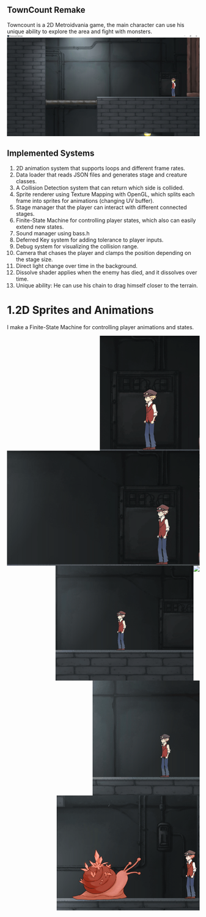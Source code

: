 
## TownCount Remake
Towncount is a 2D Metroidvania game, the main character can use his unique ability to explore the area and fight with monsters.
![](figure/init.jpg)

## Implemented Systems
1. 2D animation system that supports loops and different frame rates.
2. Data loader that reads JSON files and generates stage and creature classes.
3. A Collision Detection system that can return which side is collided.
4. Sprite renderer using Texture Mapping with OpenGL, which splits each frame into sprites for animations (changing UV buffer).
5. Stage manager that the player can interact with different connected stages.
6. Finite-State Machine for controlling player states, which also can easily extend new states.
7. Sound manager using bass.h
8. Deferred Key system for adding tolerance to player inputs.
9. Debug system for visualizing the collision range.
10. Camera that chases the player and clamps the position depending on the stage size. 
11. Direct light change over time in the background.
12. Dissolve shader applies when the enemy has died, and it dissolves over time.
13. Unique ability: He can use his chain to drag himself closer to the terrain.

# 1.2D Sprites and Animations
I make a Finite-State Machine for controlling player animations and states.

<img align="right"  height="300" src="figure/idle.gif">
<img align="right"  height="300" src="figure/run.gif">
<img align="right"  height="300" src="figure/attack.gif">
<img align="right"  height="300" src="figure/jump.gif">
<img align="right"  height="300" src="figure/jumpattack.gif">
<img align="right"  height="300" src="figure/damage.gif">




